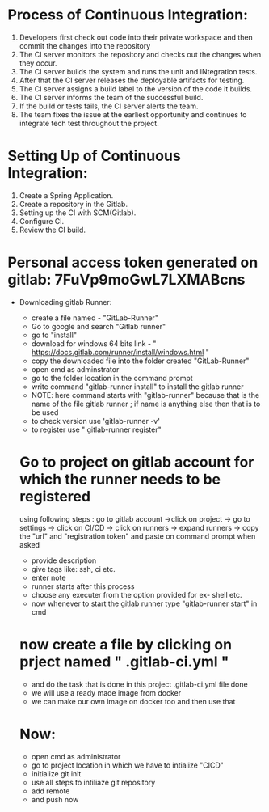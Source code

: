 # Process of Continuous Integration: 
  1. Developers first check out code into their private workspace and then commit the changes into the repository
  2. The CI server monitors the repository and checks out the changes when they occur.
  3. The CI server builds the system and runs the unit and INtegration tests.
  4. After that the CI server releases the deployable artifacts for testing. 
  5. The CI server assigns a build label to the version of the code it builds.
  6. The CI server informs the team of the successful build.
  7. If the build or tests fails, the CI server alerts the team.
  8. The team fixes the issue at the earliest opportunity and continues to integrate tech test throughout the project. 
  
  
# Setting Up of Continuous Integration: 
  1. Create a Spring Application.
  2. Create a repository in the Gitlab.
  3. Setting up the CI with SCM(Gitlab).
  4. Configure CI.
  5. Review the CI build.
  
   # Personal access token generated on gitlab:  7FuVp9moGwL7LXMABcns
   
   * Downloading gitlab Runner:
     - create a file named - "GitLab-Runner" 
     - Go to google and search "Gitlab runner"
     - go to "install"
     - download for windows 64 bits
     link - " https://docs.gitlab.com/runner/install/windows.html " 
     - copy the downloaded file into the folder created "GitLab-Runner"
     - open cmd as adminstrator
     - go to the folder location in the command prompt 
     - write command "gitlab-runner install" to install the gitlab runner 
     - NOTE: here command starts with "gitlab-runner" because that is the name of the file gitlab runner ; if name is anything else then that is to be used 
     - to check version use 'gitlab-runner -v'
     - to register use " gitlab-runner register"
     # Go to project on gitlab account for which the runner needs to be registered 
     using following steps :  go to gitlab account ->click on project -> go to settings -> click on CI/CD -> click on runners -> expand runners -> copy the "url" and "registration token" and paste on command prompt when asked 
     -  provide description 
     - give tags like: ssh, ci etc.
     - enter note 
     * runner starts after this process
     - choose any executer from the option provided for ex- shell etc.
     - now whenever to start the gitlab runner type "gitlab-runner start" in cmd 
     
     # now create a file by clicking on prject named " .gitlab-ci.yml " 
     - and do the task that is done in this project .gitlab-ci.yml file done 
     - we will use a ready made image from docker 
     - we can make our own image on docker too and then use that 
     
     # Now:
       - open cmd as administrator 
       - go to project location in which we have to intialize "CICD"
       - initialize git init 
       - use all steps to intiliaze git repository
       - add remote 
       - and push now 
       
  
